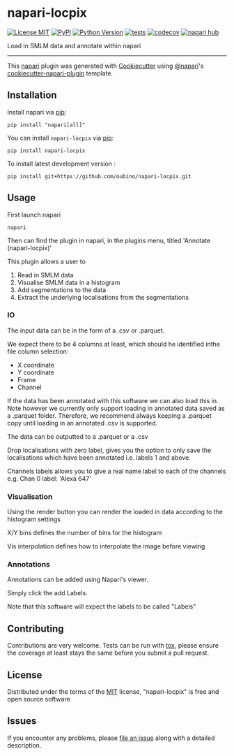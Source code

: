 # napari-locpix

[![License MIT](https://img.shields.io/pypi/l/napari-locpix.svg?color=green)](https://github.com/oubino/napari-locpix/raw/main/LICENSE)
[![PyPI](https://img.shields.io/pypi/v/napari-locpix.svg?color=green)](https://pypi.org/project/napari-locpix)
[![Python Version](https://img.shields.io/pypi/pyversions/napari-locpix.svg?color=green)](https://python.org)
[![tests](https://github.com/oubino/napari-locpix/workflows/tests/badge.svg)](https://github.com/oubino/napari-locpix/actions)
[![codecov](https://codecov.io/gh/oubino/napari-locpix/branch/main/graph/badge.svg)](https://codecov.io/gh/oubino/napari-locpix)
[![napari hub](https://img.shields.io/endpoint?url=https://api.napari-hub.org/shields/napari-locpix)](https://napari-hub.org/plugins/napari-locpix)

Load in SMLM data and annotate within napari

----------------------------------

This [napari] plugin was generated with [Cookiecutter] using [@napari]'s [cookiecutter-napari-plugin] template.

<!--
Don't miss the full getting started guide to set up your new package:
https://github.com/napari/cookiecutter-napari-plugin#getting-started

and review the napari docs for plugin developers:
https://napari.org/stable/plugins/index.html
-->

## Installation

Install napari via [pip]:

    pip install "napari[all]"

You can install `napari-locpix` via [pip]:

    pip install napari-locpix

To install latest development version :

    pip install git+https://github.com/oubino/napari-locpix.git


## Usage

First launch napari

    napari

Then can find the plugin in napari, in the plugins menu, titled 'Annotate (napari-locpix)'

This plugin allows a user to

1. Read in SMLM data
2. Visualise SMLM data in a histogram
3. Add segmentations to the data
4. Extract the underlying localisations from the segmentations

### IO

The input data can be in the form of a .csv or .parquet.

We expect there to be 4 columns at least, which should he identified inthe file column selection:

* X coordinate
* Y coordinate
* Frame
* Channel

If the data has been annotated with this software we can also load this in.
Note however we currently only support loading in annotated data saved as a .parquet folder.
Therefore, we recommend always keeping a .parquet copy until loading in an annotated .csv
is supported.

The data can be outputted to a .parquet or a .csv

Drop localisations with zero label, gives you the option to only save the localisations which have been annotated i.e. labels 1 and above.

Channels labels allows you to give a real name label to each of the channels e.g. Chan 0 label: 'Alexa 647'

### Visualisation

Using the render button you can render the loaded in data according to the histogram settings

X/Y bins defines the number of bins for the histogram

Vis interpolation defines how to interpolate the image before viewing

### Annotations

Annotations can be added using Napari's viewer.

Simply click the add Labels.

Note that this software will expect the labels to be called "Labels"

## Contributing

Contributions are very welcome. Tests can be run with [tox], please ensure
the coverage at least stays the same before you submit a pull request.

## License

Distributed under the terms of the [MIT] license,
"napari-locpix" is free and open source software

## Issues

If you encounter any problems, please [file an issue] along with a detailed description.

[napari]: https://github.com/napari/napari
[Cookiecutter]: https://github.com/audreyr/cookiecutter
[@napari]: https://github.com/napari
[MIT]: http://opensource.org/licenses/MIT
[BSD-3]: http://opensource.org/licenses/BSD-3-Clause
[GNU GPL v3.0]: http://www.gnu.org/licenses/gpl-3.0.txt
[GNU LGPL v3.0]: http://www.gnu.org/licenses/lgpl-3.0.txt
[Apache Software License 2.0]: http://www.apache.org/licenses/LICENSE-2.0
[Mozilla Public License 2.0]: https://www.mozilla.org/media/MPL/2.0/index.txt
[cookiecutter-napari-plugin]: https://github.com/napari/cookiecutter-napari-plugin

[file an issue]: https://github.com/oubino/napari-locpix/issues

[napari]: https://github.com/napari/napari
[tox]: https://tox.readthedocs.io/en/latest/
[pip]: https://pypi.org/project/pip/
[PyPI]: https://pypi.org/
